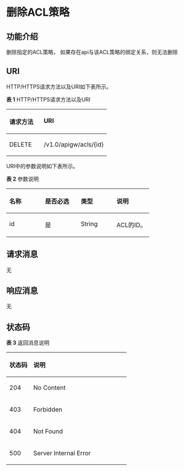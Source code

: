 # 删除ACL策略<a name="apig-zh-api-180713086"></a>

## 功能介绍<a name="section48394544"></a>

删除指定的ACL策略， 如果存在api与该ACL策略的绑定关系，则无法删除

## URI<a name="section32897718"></a>

HTTP/HTTPS请求方法以及URI如下表所示。

**表 1**  HTTP/HTTPS请求方法以及URI

<a name="table33718846"></a>
<table><thead align="left"><tr id="row34578608"><th class="cellrowborder" valign="top" width="34.339999999999996%" id="mcps1.2.3.1.1"><p id="p49403825"><a name="p49403825"></a><a name="p49403825"></a>请求方法</p>
</th>
<th class="cellrowborder" valign="top" width="65.66%" id="mcps1.2.3.1.2"><p id="p42286883"><a name="p42286883"></a><a name="p42286883"></a>URI</p>
</th>
</tr>
</thead>
<tbody><tr id="row2685485"><td class="cellrowborder" valign="top" width="34.339999999999996%" headers="mcps1.2.3.1.1 "><p id="p16197752"><a name="p16197752"></a><a name="p16197752"></a>DELETE</p>
</td>
<td class="cellrowborder" valign="top" width="65.66%" headers="mcps1.2.3.1.2 "><p id="p36949548"><a name="p36949548"></a><a name="p36949548"></a>/v1.0/apigw/acls/{id}</p>
</td>
</tr>
</tbody>
</table>

URI中的参数说明如下表所示。

**表 2**  参数说明

<a name="table40123375"></a>
<table><thead align="left"><tr id="row11290180"><th class="cellrowborder" valign="top" width="25%" id="mcps1.2.5.1.1"><p id="p42089394"><a name="p42089394"></a><a name="p42089394"></a>名称</p>
</th>
<th class="cellrowborder" valign="top" width="25%" id="mcps1.2.5.1.2"><p id="p53797793"><a name="p53797793"></a><a name="p53797793"></a>是否必选</p>
</th>
<th class="cellrowborder" valign="top" width="25%" id="mcps1.2.5.1.3"><p id="p62654009"><a name="p62654009"></a><a name="p62654009"></a>类型</p>
</th>
<th class="cellrowborder" valign="top" width="25%" id="mcps1.2.5.1.4"><p id="p41809953"><a name="p41809953"></a><a name="p41809953"></a>说明</p>
</th>
</tr>
</thead>
<tbody><tr id="row31163009"><td class="cellrowborder" valign="top" width="25%" headers="mcps1.2.5.1.1 "><p id="p41175810"><a name="p41175810"></a><a name="p41175810"></a>id</p>
</td>
<td class="cellrowborder" valign="top" width="25%" headers="mcps1.2.5.1.2 "><p id="p46906315"><a name="p46906315"></a><a name="p46906315"></a>是</p>
</td>
<td class="cellrowborder" valign="top" width="25%" headers="mcps1.2.5.1.3 "><p id="p41315205"><a name="p41315205"></a><a name="p41315205"></a>String</p>
</td>
<td class="cellrowborder" valign="top" width="25%" headers="mcps1.2.5.1.4 "><p id="p58197336"><a name="p58197336"></a><a name="p58197336"></a>ACL的ID。</p>
</td>
</tr>
</tbody>
</table>

## 请求消息<a name="section27644012"></a>

无

## 响应消息<a name="section19612185101811"></a>

无

## 状态码<a name="section47469524"></a>

**表 3**  返回消息说明

<a name="table50395750"></a>
<table><thead align="left"><tr id="row10317805"><th class="cellrowborder" valign="top" width="20%" id="mcps1.2.3.1.1"><p id="p30435897"><a name="p30435897"></a><a name="p30435897"></a>状态码</p>
</th>
<th class="cellrowborder" valign="top" width="80%" id="mcps1.2.3.1.2"><p id="p49388626"><a name="p49388626"></a><a name="p49388626"></a>说明</p>
</th>
</tr>
</thead>
<tbody><tr id="row41055775"><td class="cellrowborder" valign="top" width="20%" headers="mcps1.2.3.1.1 "><p id="p37183497"><a name="p37183497"></a><a name="p37183497"></a>204</p>
</td>
<td class="cellrowborder" valign="top" width="80%" headers="mcps1.2.3.1.2 "><p id="p59073271"><a name="p59073271"></a><a name="p59073271"></a>No Content</p>
</td>
</tr>
<tr id="row61897395"><td class="cellrowborder" valign="top" width="20%" headers="mcps1.2.3.1.1 "><p id="p47633123"><a name="p47633123"></a><a name="p47633123"></a>403</p>
</td>
<td class="cellrowborder" valign="top" width="80%" headers="mcps1.2.3.1.2 "><p id="p33077772"><a name="p33077772"></a><a name="p33077772"></a>Forbidden</p>
</td>
</tr>
<tr id="row29264493"><td class="cellrowborder" valign="top" width="20%" headers="mcps1.2.3.1.1 "><p id="p21613693"><a name="p21613693"></a><a name="p21613693"></a>404</p>
</td>
<td class="cellrowborder" valign="top" width="80%" headers="mcps1.2.3.1.2 "><p id="p5878681"><a name="p5878681"></a><a name="p5878681"></a>Not Found</p>
</td>
</tr>
<tr id="row52908136"><td class="cellrowborder" valign="top" width="20%" headers="mcps1.2.3.1.1 "><p id="p57700610"><a name="p57700610"></a><a name="p57700610"></a>500</p>
</td>
<td class="cellrowborder" valign="top" width="80%" headers="mcps1.2.3.1.2 "><p id="p6744143"><a name="p6744143"></a><a name="p6744143"></a>Server Internal Error</p>
</td>
</tr>
</tbody>
</table>

